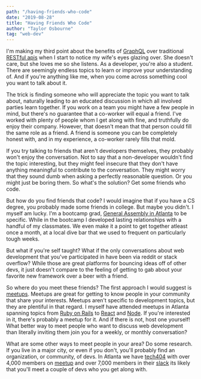```yaml
---
path: "/having-friends-who-code"
date: "2019-08-28"
title: "Having Friends Who Code"
author: "Taylor Osbourne"
tag: "web-dev"
---  
```


I'm making my third point about the benefits of [GraphQL](https://graphql.org/) over traditional [RESTful apis](https://restfulapi.net/) when I start to notice my wife's eyes glazing over.  She doesn't care, but she loves me so she listens.  As a developer, you're also a student.  There are seemingly endless topics to learn or improve your understanding of.  And if you're anything like me, when you come across something cool you want to talk about it.

The trick is finding someone who will appreciate the topic you want to talk about, naturally leading to an educated discussion in which all involved parties learn together.  If you work on a team you might have a few people in mind, but there's no guarantee that a co-worker will equal a friend.  I've worked with plenty of people whom I get along with fine, and truthfully do enjoy their company.  However, that doesn't mean that that person could fill the same role as a friend.  A friend is someone you can be completely honest with, and in my experience, a co-worker rarely fills that mold.    

If you try talking to friends that aren't developers themselves, they probably won't enjoy the conversation.  Not to say that a non-developer wouldn't find the topic interesting, but they might feel insecure that they don't have anything meaningful to contribute to the conversation.  They might worry that they sound dumb when asking a perfectly reasonable question.  Or you might just be boring them.  So what's the solution?  Get some friends who code.

But how do you find friends that code?  I would imagine that if you have a CS degree, you probably made some friends in college.  But maybe you didn't.  I myself am lucky.  I'm a bootcamp grad, [General Assembly in Atlanta](https://generalassemb.ly/locations/atlanta) to be specific.  While in the bootcamp I developed lasting relationships with a handful of my classmates.  We even make it a point to get together atleast once a month, at a local dive bar that we used to frequent on particularly tough weeks.

But what if you're self taught?  What if the only conversations about web development that you've participated in have been via reddit or stack overflow?  While those are great platforms for bouncing ideas off of other devs, it just doesn't compare to the feeling of getting to gab about your favorite new framework over a beer with a friend.

So where do you meet these friends?  The first approach I would suggest is [meetups](https://www.meetup.com/).  Meetups are great for getting to know people in your community that share your interests.  Meetups aren't specific to development topics, but they are plentiful in that regard.  I myself have attended meetups in Atlanta spanning topics from [Ruby on Rails](https://www.meetup.com/atlantaruby/) to [React](https://www.meetup.com/React-ATL/) and [Node](https://www.meetup.com/Atlanta-Nodejs-Developers/).  If you're interested in it, there's probably a meetup for it.  And if there is not, host one yourself!  What better way to meet people who want to discuss web development than literally inviting them join you for a weekly, or monthly conversation?

What are some other ways to meet people in your area?  Do some research.  If you live in a major city, or even if you don't, you'll probably find an organization, or community, of devs.  In Atlanta we have [tech404](https://tech404.io/) with over 4,000 members on [meetup](https://www.meetup.com/tech404/) and over 7,000 members in their [slack](https://tech404.slack.com/) its likely that you'll meet a couple of devs who you get along with.  